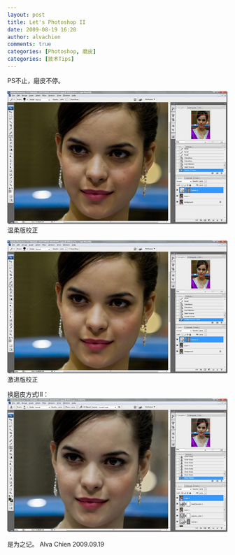 ```yaml
---
layout: post
title: Let's Photoshop II
date: 2009-08-19 16:28
author: alvachien
comments: true
categories: [Photoshop, 磨皮]
categories: [技术Tips]
---
```

PS不止，磨皮不停。

![PS2_1](/assets/uploads/2010/10/PS2_1.jpg)
温柔版校正

![PS2_2](/assets/uploads/2010/10/PS2_2.jpg)
激进版校正

换磨皮方式III：
![PS2_3](/assets/uploads/2010/10/PS2_3.jpg)

是为之记。
Alva Chien
2009.09.19
